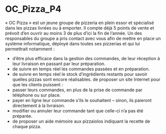 # OC_Pizza_P4
« OC Pizza » est un jeune groupe de pizzeria en plein essor et spécialisé dans les pizzas livrées ou à emporter. Il compte déjà 5 points de vente et prévoit d’en ouvrir au moins 3 de plus d’ici la fin de l’année. Un des responsables du groupe a pris contact avec vous afin de mettre en place un système informatique, déployé dans toutes ses pizzerias et qui lui permettrait notamment :

 - d’être plus efficace dans la gestion des commandes, de leur réception à leur livraison en passant par leur préparation.
 - de suivre en temps réel les commandes passées et en préparation.
 - de suivre en temps réel le stock d’ingrédients restants pour savoir quelles pizzas sont encore réalisables.
de proposer un site Internet pour que les clients puissent :
 - passer leurs commandes, en plus de la prise de commande par téléphone ou sur place.
 - payer en ligne leur commande s’ils le souhaitent – sinon, ils paieront directement à la livraison.
 - modifier ou annuler leur commande tant que celle-ci n’a pas été préparée.
 - de proposer un aide mémoire aux pizzaiolos indiquant la recette de chaque pizza.
